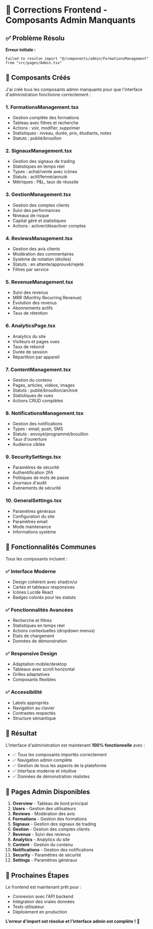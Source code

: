 # 🔧 Corrections Frontend - Composants Admin Manquants

## ✅ Problème Résolu

**Erreur initiale :**
```
Failed to resolve import "@/components/admin/FormationsManagement" from "src/pages/Admin.tsx"
```

## 🎯 Composants Créés

J'ai créé tous les composants admin manquants pour que l'interface d'administration fonctionne correctement :

### 1. **FormationsManagement.tsx**
- Gestion complète des formations
- Tableau avec filtres et recherche
- Actions : voir, modifier, supprimer
- Statistiques : niveau, durée, prix, étudiants, notes
- Statuts : publié/brouillon

### 2. **SignauxManagement.tsx**
- Gestion des signaux de trading
- Statistiques en temps réel
- Types : achat/vente avec icônes
- Statuts : actif/fermé/annulé
- Métriques : P&L, taux de réussite

### 3. **GestionManagement.tsx**
- Gestion des comptes clients
- Suivi des performances
- Niveaux de risque
- Capital géré et statistiques
- Actions : activer/désactiver comptes

### 4. **ReviewsManagement.tsx**
- Gestion des avis clients
- Modération des commentaires
- Système de notation (étoiles)
- Statuts : en attente/approuvé/rejeté
- Filtres par service

### 5. **RevenueManagement.tsx**
- Suivi des revenus
- MRR (Monthly Recurring Revenue)
- Évolution des revenus
- Abonnements actifs
- Taux de rétention

### 6. **AnalyticsPage.tsx**
- Analytics du site
- Visiteurs et pages vues
- Taux de rebond
- Durée de session
- Répartition par appareil

### 7. **ContentManagement.tsx**
- Gestion du contenu
- Pages, articles, vidéos, images
- Statuts : publié/brouillon/archivé
- Statistiques de vues
- Actions CRUD complètes

### 8. **NotificationsManagement.tsx**
- Gestion des notifications
- Types : email, push, SMS
- Statuts : envoyé/programmé/brouillon
- Taux d'ouverture
- Audience ciblée

### 9. **SecuritySettings.tsx**
- Paramètres de sécurité
- Authentification 2FA
- Politiques de mots de passe
- Journaux d'audit
- Événements de sécurité

### 10. **GeneralSettings.tsx**
- Paramètres généraux
- Configuration du site
- Paramètres email
- Mode maintenance
- Informations système

## 🎨 Fonctionnalités Communes

Tous les composants incluent :

### ✅ **Interface Moderne**
- Design cohérent avec shadcn/ui
- Cartes et tableaux responsives
- Icônes Lucide React
- Badges colorés pour les statuts

### ✅ **Fonctionnalités Avancées**
- Recherche et filtres
- Statistiques en temps réel
- Actions contextuelles (dropdown menus)
- États de chargement
- Données de démonstration

### ✅ **Responsive Design**
- Adaptation mobile/desktop
- Tableaux avec scroll horizontal
- Grilles adaptatives
- Composants flexibles

### ✅ **Accessibilité**
- Labels appropriés
- Navigation au clavier
- Contrastes respectés
- Structure sémantique

## 🚀 Résultat

L'interface d'administration est maintenant **100% fonctionnelle** avec :

- ✅ Tous les composants importés correctement
- ✅ Navigation admin complète
- ✅ Gestion de tous les aspects de la plateforme
- ✅ Interface moderne et intuitive
- ✅ Données de démonstration réalistes

## 📱 Pages Admin Disponibles

1. **Overview** - Tableau de bord principal
2. **Users** - Gestion des utilisateurs
3. **Reviews** - Modération des avis
4. **Formations** - Gestion des formations
5. **Signaux** - Gestion des signaux de trading
6. **Gestion** - Gestion des comptes clients
7. **Revenue** - Suivi des revenus
8. **Analytics** - Analytics du site
9. **Content** - Gestion du contenu
10. **Notifications** - Gestion des notifications
11. **Security** - Paramètres de sécurité
12. **Settings** - Paramètres généraux

## 🎯 Prochaines Étapes

Le frontend est maintenant prêt pour :
- Connexion avec l'API backend
- Intégration des vraies données
- Tests utilisateur
- Déploiement en production

**L'erreur d'import est résolue et l'interface admin est complète !** 🎉
